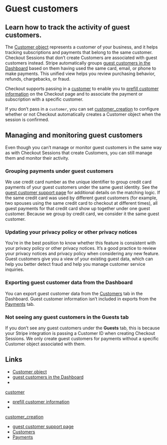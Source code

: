 # Guest customers

## Learn how to track the activity of guest customers.

The [Customer object](https://docs.stripe.com/api/customers) represents a
customer of your business, and it helps tracking subscriptions and payments that
belong to the same customer. Checkout Sessions that don’t create Customers are
associated with guest customers instead. Stripe automatically groups [guest
customers in the Dashboard](https://dashboard.stripe.com/customers?type=guest)
based on them having used the same card, email, or phone to make payments. This
unified view helps you review purchasing behavior, refunds, chargebacks, or
fraud.

Checkout supports passing in a
[customer](https://docs.stripe.com/api/checkout/sessions/create#create_checkout_session-customer)
to enable you to [prefill customer
information](https://docs.stripe.com/payments/existing-customers?platform=web&ui=stripe-hosted)
on the Checkout page and to associate the payment or subscription with a
specific customer.

If you don’t pass in a `customer`, you can set
[customer_creation](https://docs.stripe.com/api/checkout/sessions/create#create_checkout_session-customer_creation)
to configure whether or not Checkout automatically creates a Customer object
when the session is confirmed.

## Managing and monitoring guest customers

Even though you can’t manage or monitor guest customers in the same way as with
Checkout Sessions that create Customers, you can still manage them and monitor
their activity.

### Grouping payments under guest customers

We use credit card number as the unique identifier to group credit card payments
of your guest customers under the same guest identity. See the [guest customer
support page](https://support.stripe.com/questions/guest-customer-faq) for
additional details on the matching logic. If the same credit card was used by
different guest customers (for example, two spouses using the same credit card
to checkout at different times), all guest payments for that credit card show up
together under one guest customer. Because we group by credit card, we consider
it the same guest customer.

### Updating your privacy policy or other privacy notices

You’re in the best position to know whether this feature is consistent with your
privacy policy or other privacy notices. It’s a good practice to review your
privacy notices and privacy policy when considering any new feature. Guest
customers give you a view of your existing guest data, which can help you better
detect fraud and help you manage customer service inquiries.

### Exporting guest customer data from the Dashboard

You can export guest customer data from the
[Customers](https://dashboard.stripe.com/customers) tab in the Dashboard. Guest
customer information isn’t included in exports from the
[Payments](https://dashboard.stripe.com/payments) tab.

### Not seeing any guest customers in the Guests tab

If you don’t see any guest customers under the **Guests** tab, this is because
your Stripe integration is passing a Customer ID when creating Checkout
Sessions. We only create guest customers for payments without a specific
Customer object associated with them.

## Links

- [Customer object](https://docs.stripe.com/api/customers)
- [guest customers in the
Dashboard](https://dashboard.stripe.com/customers?type=guest)
-
[customer](https://docs.stripe.com/api/checkout/sessions/create#create_checkout_session-customer)
- [prefill customer
information](https://docs.stripe.com/payments/existing-customers?platform=web&ui=stripe-hosted)
-
[customer_creation](https://docs.stripe.com/api/checkout/sessions/create#create_checkout_session-customer_creation)
- [guest customer support
page](https://support.stripe.com/questions/guest-customer-faq)
- [Customers](https://dashboard.stripe.com/customers)
- [Payments](https://dashboard.stripe.com/payments)